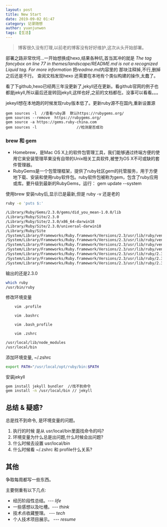 ```yaml
---
layout: post
title: New Start
date: 2019-09-02 01:47
category: 记录随想
author: yuanjunwen
tags: [生活]
---
```


>  博客很久没有打理,以前老的博客没有好好维护,这次从头开始部署。

部署之路非常坎坷...一开始想换成hexo,结果各种坑,首当其冲的就是 
*The tag fancybox on line 77 in themes/landscape/README.md is not a recognized Liquid tag. For more information* 
  把*readme.md*内容里的 那块注释掉,不行,删掉之后还是不行。 
查阅文档发现hexo 还需要在本地有个类似构建的操作,太蠢了。

看了下github,hexo已经两三年没更新了,jekyll还在更新。看github官网的例子也都是jekyll,所以最后还是转回jekyll,这样也好,之前的文档都在。没事可以看看。。。

jekeyll想在本地跑的时候发现ruby版本低了。更新ruby源不在国内,重新设置源
```
gem sources -l  //查看ruby源  默认https://rubygems.org/
gem sources --remove  https://rubygems.org/
gem source -a https://gems.ruby-china.com
gem sources -l      　　　　　　  //检测是否成功
```

### brew 和 gem

- Homebrew，是Mac OS X上的软件包管理工具，我们能够通过终端方便的使用它来安装管理苹果没有自带的Unix相关工具软件,被誉为OS X不可或缺的套件管理器。
- RubyGems是一个包管理框架，提供了ruby社区gem的托管服务，用于方便地下载、安装和使用ruby软件包。ruby软件包被称为gem，包含了ruby应用或库。要升级到最新的RubyGems，运行： gem update --system


使用brew 安装ruby后,显示已是最新,但是 ruby -v 还是老的
```bash
ruby -e 'puts $:'

/Library/Ruby/Gems/2.3.0/gems/did_you_mean-1.0.0/lib
/Library/Ruby/Site/2.3.0
/Library/Ruby/Site/2.3.0/x86_64-darwin18
/Library/Ruby/Site/2.3.0/universal-darwin18
/Library/Ruby/Site
/System/Library/Frameworks/Ruby.framework/Versions/2.3/usr/lib/ruby/vendor_ruby/2.3.0
/System/Library/Frameworks/Ruby.framework/Versions/2.3/usr/lib/ruby/vendor_ruby/2.3.0/x86_64-darwin18
/System/Library/Frameworks/Ruby.framework/Versions/2.3/usr/lib/ruby/vendor_ruby/2.3.0/universal-darwin18
/System/Library/Frameworks/Ruby.framework/Versions/2.3/usr/lib/ruby/vendor_ruby
/System/Library/Frameworks/Ruby.framework/Versions/2.3/usr/lib/ruby/2.3.0
/System/Library/Frameworks/Ruby.framework/Versions/2.3/usr/lib/ruby/2.3.0/x86_64-darwin18
/System/Library/Frameworks/Ruby.framework/Versions/2.3/usr/lib/ruby/2.3.0/universal-darwin1
```
输出的还是2.3.0


```bash
which ruby
/usr/bin/ruby
```
修改环境变量

```bash
    vim .profile

    vim .bashrc

    vim .bash_profile

    vim .zshrc
```

```bash
/usr/local/lib/node_modules
/usr/local/bin 

```

添加环境变量, ~/.zshrc
```bash
export PATH="/usr/local/opt/ruby/bin:$PATH
```

安装jekyll 

``` zsh
gem install jekyll bundler  //找不到命令
gem install -n /usr/local/bin // jekyll
 ```

## 总结 & 疑惑?
总是找不到命令, 是环境变量的问题。
1. 执行的时候 是从 usr/local/bin里面找命令的吗?
2. 环境变量为什么总是出问题,什么时候会出问题?
3. 什么时候去设置 usr/local/bin
4. 什么时候看 ~/.zshrc  和 profile什么关系?


## 其他
争取每周都写一些东西。

主要侧重有以下几点:
- 经历阶段性总结。---  *life*
- 一些感想以及吐槽。--- *think*
- 技术点收藏整理。 --- *tech*
- 个人技术项目展示。 --- *resume*  


